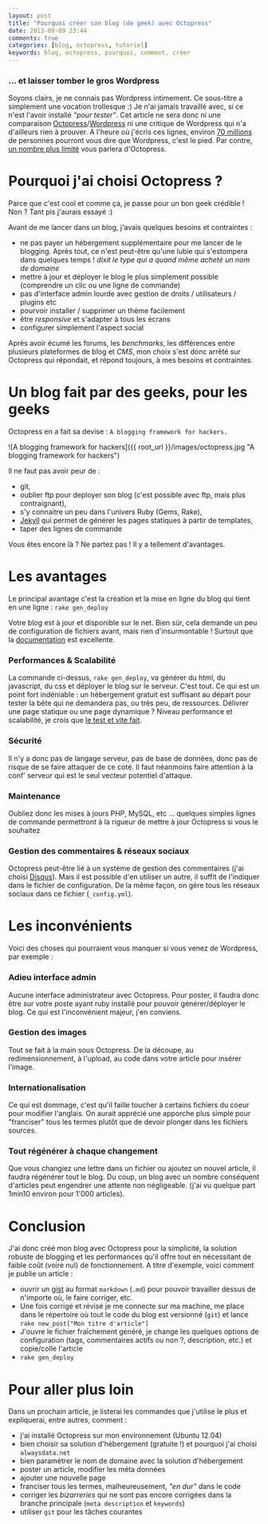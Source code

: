 ```yaml
---
layout: post
title: "Pourquoi créer son blog (de geek) avec Octopress"
date: 2013-09-09 23:44
comments: true
categories: [blog, octopress, tutoriel]
keywords: blog, octopress, pourquoi, comment, créer
---
```

### ... et laisser tomber le gros Wordpress

Soyons clairs, je ne connais pas Wordpress intimement. Ce sous-titre a simplement une vocation trollesque :)
Je n'ai jamais travaillé avec, si ce n'est l'avoir installé *"pour tester"*. Cet article ne sera donc ni une comparaison [Octopress](http://octopress.org/)/[Wordpress](http://wordpress.com/) ni une critique de Wordpress qui n'a d'ailleurs rien à prouver. A l'heure où j'écris ces lignes, environ [70 millions](http://en.wordpress.com/stats/) de personnes pourront vous dire que Wordpress, c'est le pied. Par contre, [un nombre plus limité](https://github.com/imathis/octopress/wiki/Octopress-Sites) vous parlera d'Octopress.
<!--more-->
# Pourquoi j'ai choisi Octopress ?
Parce que c'est cool et comme ça, je passe pour un bon geek crédible ! Non ? Tant pis j'aurais essayé :)

Avant de me lancer dans un blog, j'avais quelques besoins et contraintes :

- ne pas payer un hébergement supplémentaire pour me lancer de le blogging. Après tout, ce n'est peut-être qu'une lubie qui s'estompera dans quelques temps ! *dixit le type qui a quand même acheté un nom de domaine*
- mettre à jour et déployer le blog le plus simplement possible (comprendre un clic ou une ligne de commande)
- pas d'interface admin lourde avec gestion de droits / utilisateurs / plugins etc
- pourvoir installer / supprimer un thème facilement
- être *responsive* et s'adapter à tous les écrans
- configurer simplement l'aspect social

Après avoir écumé les forums, les *benchmarks*, les différences entre plusieurs plateformes de blog et *CMS*, mon choix s'est donc arrêté sur Octopress qui répondait, et répond toujours, à mes besoins et contraintes.

# Un blog fait par des geeks, pour les geeks
Octopress en a fait sa devise : `A blogging framework for hackers.`

![A blogging framework for hackers]({{ root_url }}/images/octopress.jpg "A blogging framework for hackers")

Il ne faut pas avoir peur de : 

- git, 
- oublier ftp pour deployer son blog (c'est possible avec ftp, mais plus contraignant), 
- s'y connaitre un peu dans l'univers Ruby (Gems, Rake),
- [Jekyll](https://github.com/mojombo/jekyll) qui permet de générer les pages statiques à partir de templates,
- taper des lignes de commande

Vous êtes encore là ? Ne partez pas ! Il y a tellement d'avantages.

# Les avantages
Le principal avantage c'est la création et la mise en ligne du blog qui tient en une ligne : `rake gen_deploy`

Votre blog est à jour et disponible sur le net. Bien sûr, cela demande un peu de configuration de fichiers avant, mais rien d'insurmontable ! Surtout que la [documentation](http://octopress.org/docs/) est excellente.

### Performances & Scalabilité
La commande ci-dessus, `rake gen_deploy`, va générer du html, du javascript, du css et déployer le blog sur le serveur. C'est tout. Ce qui est un point fort indéniable : un hébergement gratuit est suffisant au départ pour tester la bête qui ne demandera pas, ou très peu, de ressources. Délivrer une page statique ou une page dynamique ? Niveau performance et scalabilité, je crois que [le test et vite fait](http://jason.pureconcepts.net/2013/01/benchmark-octopress-wordpress/).

### Sécurité
Il n'y a donc pas de langage serveur, pas de base de données, donc pas de risque de se faire attaquer de ce coté. Il faut néanmoins faire attention à la conf' serveur qui est le seul vecteur potentiel d'attaque.

### Maintenance
Oubliez donc les mises à jours PHP, MySQL, etc ... quelques simples lignes de commande permettront à la rigueur de mettre à jour Octopress si vous le souhaitez

### Gestion des commentaires & réseaux sociaux
Octopress peut-être lié à un système de gestion des commentaires (j'ai choisi [Disqus](http://www.disqus.com/)). Mais il est possible d'en utiliser un autre, il suffit de l'indiquer dans le fichier de configuration. De la même façon, on gère tous les réseaux sociaux dans ce fichier (`_config.yml`).

# Les inconvénients
Voici des choses qui pourraient vous manquer si vous venez de Wordpress, par exemple :

### Adieu interface admin
Aucune interface administrateur avec Octopress. Pour poster, il faudra donc être sur votre poste ayant ruby installé pour pouvoir générer/déployer le blog. Ce qui est l'inconvénient majeur, j'en conviens.

### Gestion des images
Tout se fait à la main sous Octopress. De la découpe, au redimensionnement, à l'upload, au code dans votre article pour insérer l'image.

### Internationalisation
Ce qui est dommage, c'est qu'il faille toucher à certains fichiers du coeur pour modifier l'anglais. On aurait apprécié une apporche plus simple pour "franciser" tous les termes plutôt que de devoir plonger dans les fichiers sources.

### Tout régénérer à chaque changement
Que vous changiez une lettre dans un fichier ou ajoutez un nouvel article, il faudra régénérer tout le blog. Du coup, un blog avec un nombre conséquent d'articles peut engendrer une attente non négligeable. (j'ai vu quelque part 1min10 environ pour 1'000 articles).

# Conclusion
J'ai donc créé mon blog avec Octopress pour la simplicité, la solution robuste de blogging et les performances qu'il offre tout en nécessitant de faible coût (voire nul) de fonctionnement. A titre d'exemple, voici comment je publie un article :

- ouvrir un [gist](https://gist.github.com/) au format `markdown` (`.md`) pour pouvoir travailler dessus de n'importe où, le faire corriger, etc.
- Une fois corrigé et révisé je me connecte sur ma machine, me place dans le répertoire où tout le code du blog est versionné (`git`) et lance `rake new_post["Mon titre d'article"]`
- J'ouvre le fichier fraîchement généré, je change les quelques options de configuration (tags, commentaires actifs ou non ?, description, etc.) et copie/colle l'article
- `rake gen_deploy`

# Pour aller plus loin
Dans un prochain article, je listerai les commandes que j'utilise le plus et expliquerai, entre autres, comment :

- j'ai installé Octopress sur mon environnement (Ubuntu 12.04)
- bien choisir sa solution d'hébergement (gratuite !) et pourquoi j'ai choisi `alwaysdata.net` 
- bien paramétrer le nom de domaine avec la solution d'hébergement
- poster un article, modifier les méta données
- ajouter une nouvelle page
- franciser tous les termes, malheureusement, *"en dur"* dans le code
- corriger les *bizarreries* qui ne sont pas encore corrigées dans la branche principale (`meta description` et `keywords`)
- utiliser `git` pour les tâches courantes